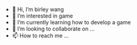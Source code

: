 - 👋 Hi, I’m birley wang
- 👀 I’m interested in game
- 🌱 I’m currently learning how to develop a game 
- 💞️ I’m looking to collaborate on ...
- 📫 How to reach me ...

<!---
wangcongbirley/wangcongbirley is a ✨ special ✨ repository because its `README.md` (this file) appears on your GitHub profile.
You can click the Preview link to take a look at your changes.
--->
